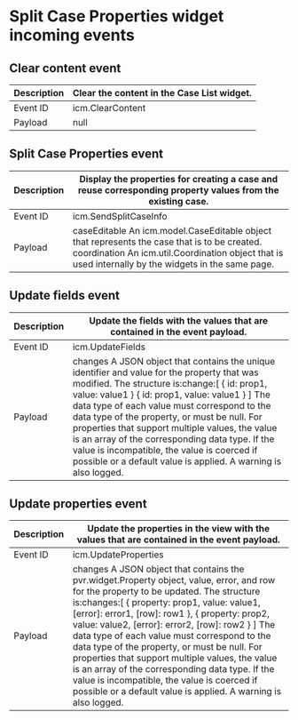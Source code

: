 # Split Case Properties widget incoming events

## Clear content event

| Description   | Clear the content in the Case List widget.   |
|---------------|----------------------------------------------|
| Event ID      | icm.ClearContent                             |
| Payload       | null                                         |

## Split Case Properties event

| Description   | Display the properties for creating a case and reuse corresponding property values from the existing case.                                                                                          |
|---------------|-----------------------------------------------------------------------------------------------------------------------------------------------------------------------------------------------------|
| Event ID      | icm.SendSplitCaseInfo                                                                                                                                                                               |
| Payload       | caseEditable An icm.model.CaseEditable object that represents the case that is to be created. coordination An icm.util.Coordination object that is used internally by the widgets in the same page. |

## Update fields event

| Description   | Update the fields with the values that are contained in the event payload.                                                                                                                                                                                                                                                                                                                                                                                                                                                             |
|---------------|----------------------------------------------------------------------------------------------------------------------------------------------------------------------------------------------------------------------------------------------------------------------------------------------------------------------------------------------------------------------------------------------------------------------------------------------------------------------------------------------------------------------------------------|
| Event ID      | icm.UpdateFields                                                                                                                                                                                                                                                                                                                                                                                                                                                                                                                       |
| Payload       | changes A JSON object that contains the unique identifier and value for the property that was modified. The structure is:change:[  	{   id: prop1,   value: value1  	} 	{   id: prop1,   value: value1  	} ] The data type of each value must correspond to the data type of the property, or must be null. For properties that support multiple values, the value is an array of the corresponding data type. If the value is incompatible, the value is coerced if possible or a default value is applied. A warning is also logged. |

## Update properties event

| Description   | Update the properties in the view with the values that are contained in the event payload.                                                                                                                                                                                                                                                                                                                                                                                                                                                                                                                                                   |
|---------------|----------------------------------------------------------------------------------------------------------------------------------------------------------------------------------------------------------------------------------------------------------------------------------------------------------------------------------------------------------------------------------------------------------------------------------------------------------------------------------------------------------------------------------------------------------------------------------------------------------------------------------------------|
| Event ID      | icm.UpdateProperties                                                                                                                                                                                                                                                                                                                                                                                                                                                                                                                                                                                                                         |
| Payload       | changes A JSON object that contains the pvr.widget.Property object, value, error, and row for the property to be updated. The structure is:changes:[   {   property: prop1,   value: value1,   [error]: error1,   [row]: row1    },   {   property: prop2,   value: value2,   [error]: error2,   [row]: row2   } ] The data type of each value must correspond to the data type of the property, or must be null. For properties that support multiple values, the value is an array of the corresponding data type. If the value is incompatible, the value is coerced if possible or a default value is applied. A warning is also logged. |